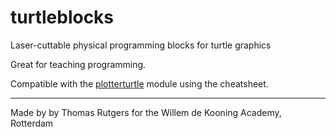 # turtleblocks
Laser-cuttable physical programming blocks for turtle graphics

Great for teaching programming.

Compatible with the [plotterturtle](http://www.github.com/mywdka/plotterturtle/) module using the cheatsheet.

---


Made by by Thomas Rutgers for the Willem de Kooning Academy, Rotterdam
